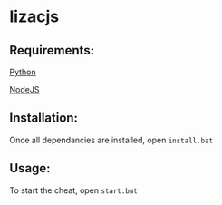 # lizacjs

## Requirements:
[Python](https://www.python.org/ftp/python/3.9.1/python-3.9.1-amd64.exe)

[NodeJS](https://nodejs.org/dist/v15.7.0/node-v15.7.0-x64.msi)

## Installation:
Once all dependancies are installed, open `install.bat`

## Usage:
To start the cheat, open `start.bat`
